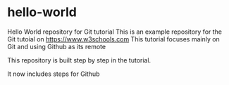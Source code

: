 # hello-world
Hello World repository for Git tutorial
This is an example repository for the Git tutoial on https://www.w3schools.com
This tutorial focuses mainly on Git and using Github as its remote

This repository is built step by step in the tutorial. 

It now includes steps for Github
